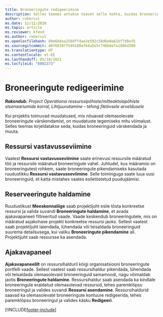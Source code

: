 ```yaml
---
title: Broneeringute redigeerimine
description: Selles teemas antakse teavet selle kohta, kuidas broneeringuid värskendada ja muuta.
author: ruhercul
ms.date: 11/12/2020
ms.topic: article
ms.reviewer: kfend
ms.author: ruhercul
ms.openlocfilehash: 89e6b6ea258dff4ae2e592c58d6e0a61bf7d8e35
ms.sourcegitcommit: 40f68387f594180af64a5e5c748b6efa188bd300
ms.translationtype: HT
ms.contentlocale: et-EE
ms.lasthandoff: 05/10/2021
ms.locfileid: "6002373"
---
```

# <a name="edit-bookings"></a>Broneeringute redigeerimine

_**Rakendub:** Project Operationsi ressurssipõhiste/mitteaktsiapõhiste stsenaariumide korral,  Lihtjuurutamine - tehing fiktiivsele arveldusele_


Kui projektis toimuvad muudatused, mis nõuavad olemasolevate broneeringute värskendamist, on muudatuste tegemiseks mitu võimalust. Selles teemas kirjeldatakse seda, kuidas broneeringuid värskendada ja muuta.

## <a name="resource-reconciliation"></a>Ressursi vastavusseviimine

Vaatest **Ressursi vastavusseviimine** saate erinevusi ressursile määratud töö ja ressursile määratud broneeringute vahel. Juhtudel, kus määramisi on broneeringutest rohkem, saate broneeringute pikendamiseks kasutada ruudustikku **Ressursi vastavusseviimine**. Selle toiminguga saate luua uusi broneeringuid, et katta mistahes vaates esiletõstetud puudujäämisi.

## <a name="maintain-bookings"></a>Reserveeringute haldamine

Ruudustikust **Meeskonnaliige** saab projektijuht esile tõsta konkreetse ressursi ja valida suvandi **Broneeringute haldamine**, et avada ajakavapaneeli filtreeritud vaade. Vaade keskendub broneeringutele, mis on määratud asjakohase projekti konkreetse ressursi jaoks. Sellest vaatest saab projektijuht laiendada, lühendada või teisaldada broneeringuid suurema detailsusega, kui valiku **Broneeringute pikendamine** all. Projektijuht saab ressursse ka asendada.

## <a name="schedule-board"></a>Ajakavapaneel

**Ajakavapaneelilt** on ressursihalduril kõigi organisatsiooni broneeringute portfelli vaade. Sellest vaatest saab ressursihaldur pikendada, lühendada või teisaldada olemasolevaid broneeringuid samamoodi, nagu võimaldab jaotis **Broneeringute haldamine**. Ressursihaldur saab asendada ka kindlale broneeringule eraldatud olemasolevad ressursid, tehes paremklõpsu broneeringul ja valides suvandi **Ressursi asendamine**. Ressursihaldurid saavad ka olemasolevate broneeringute kontuure redigeerida, tehes paremklõpsu broneeringul ja valides käsku **Redigeeri**.


[!INCLUDE[footer-include](../includes/footer-banner.md)]